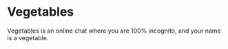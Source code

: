 # Vegetables
Vegetables is an online chat where you are 100% incognito, and your name is a vegetable.
